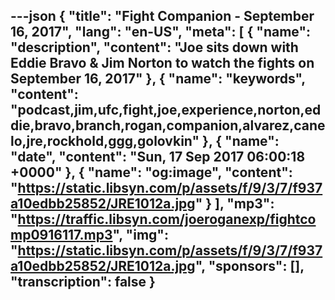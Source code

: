 ---json
{
  "title": "Fight Companion - September 16, 2017",
  "lang": "en-US",
  "meta": [
    {
      "name": "description",
      "content": "Joe sits down with Eddie Bravo & Jim Norton to watch the fights on September 16, 2017"
    },
    {
      "name": "keywords",
      "content": "podcast,jim,ufc,fight,joe,experience,norton,eddie,bravo,branch,rogan,companion,alvarez,canelo,jre,rockhold,ggg,golovkin"
    },
    {
      "name": "date",
      "content": "Sun, 17 Sep 2017 06:00:18 +0000"
    },
    {
      "name": "og:image",
      "content": "https://static.libsyn.com/p/assets/f/9/3/7/f937a10edbb25852/JRE1012a.jpg"
    }
  ],
  "mp3": "https://traffic.libsyn.com/joeroganexp/fightcomp0916117.mp3",
  "img": "https://static.libsyn.com/p/assets/f/9/3/7/f937a10edbb25852/JRE1012a.jpg",
  "sponsors": [],
  "transcription": false
}
---
<episode-header />

<timemark seconds="0" />

<transcribe-call-to-action />

<episode-footer />